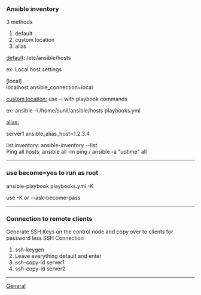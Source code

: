 <h3>Ansible inventory</h3>
3 methods   
<ol>
<li>default</li>
<li>custom location</li>
<li>alias</li>
</ol>

<u>default</u>: /etc/ansible/hosts 

ex: 
Local host settings 

[local]
<br>localhost ansible_connection=local  

<u>custom location:</u> use -i with playbook commands  

ex: ansible -i /home/sunil/ansible/hosts playbooks.yml  


<u>alias:</u>  

server1 ansible_alias_host=1.2.3.4  

list inventory: ansible-inventory --list    
Ping all hosts: ansible all -m ping / ansible -a "uptime" all
<hr>
<h3>use become=yes to run as root</h3>

ansible-playbook playbooks.yml -K

use -K or --ask-become-pass
<hr>
<h3>Connection to remote clients</h3>
Generate SSH Keys on the control node and copy over to clients for password less SSH Connection
<ol>
<li>ssh-keygen</li>
<li>Leave everything default and enter</li>
<li>ssh-copy-id server1</li>
<li>ssh-copy-id server2</li>
</ol>
<hr>
<u>General</u>

